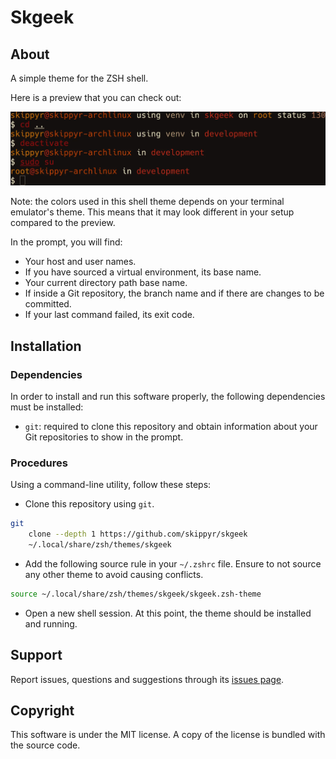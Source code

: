 # Skgeek
## About
A simple theme for the ZSH shell.

Here is a preview that you can check out:

![](preview.webp)

Note: the colors used in this shell theme depends on your terminal emulator's
      theme. This means that it may look different in your setup compared to the
      preview.

In the prompt, you will find:
- Your host and user names.
- If you have sourced a virtual environment, its base name.
- Your current directory path base name.
- If inside a Git repository, the branch name and if there are changes to be
  committed.
- If your last command failed, its exit code.

## Installation
### Dependencies
In order to install and run this software properly, the following dependencies
must be installed:

- `git`: required to clone this repository and obtain information about your
         Git repositories to show in the prompt.

### Procedures
Using a command-line utility, follow these steps:

- Clone this repository using `git`.

```bash
git                                                                            \
    clone --depth 1 https://github.com/skippyr/skgeek                          \
    ~/.local/share/zsh/themes/skgeek
```

- Add the following source rule in your `~/.zshrc` file. Ensure to not source
  any other theme to avoid causing conflicts.

```bash
source ~/.local/share/zsh/themes/skgeek/skgeek.zsh-theme
```

- Open a new shell session. At this point, the theme should be installed and
  running.

## Support
Report issues, questions and suggestions through its [issues page](https://github.com/skippyr/skgeek/issues).

## Copyright
This software is under the MIT license. A copy of the license is bundled with
the source code.
